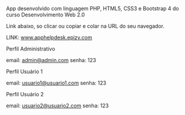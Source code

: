 App desenvolvido com linguagem PHP, HTML5, CSS3 e Bootstrap 4 do curso Desenvolvimento Web 2.0

Link abaixo, so clicar ou copiar e colar na URL do seu navegador.

LINK: www.apphelpdesk.epizy.com


Perfil Administrativo

email: admin@admin.com
senha: 123


Perfil Usuário 1

email: usuario1@usuario1.com
senha: 123


Perfil Usuário 2

email: usuario2@usuario2.com
senha: 123

